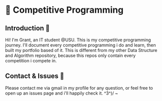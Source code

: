 # 🚀 Competitive Programming

## Introduction 👋
Hi! I'm Grant, an IT student @USU. This is my competitive programming journey. I'll document every competitive programming i do and learn, then built my portfolio based of it. This is different from my other Data Structure and Algorithm repository, because this repos only contain every competition i compete in.

## Contact & Issues 📩
Please contact me via gmail in my profile for any question, or feel free to open up an issues page and i'll happily check it. ^3^)/ ~
